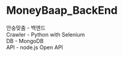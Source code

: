 # MoneyBaap_BackEnd
안숭맞춤 - 백엔드<br>
Crawler - Python with Selenium<br>
DB - MongoDB<br>
API - node.js Open API<br>
